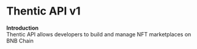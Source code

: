 # Thentic API v1
<b>Introduction</b><br>
Thentic API allows developers to build and manage NFT marketplaces on BNB Chain
